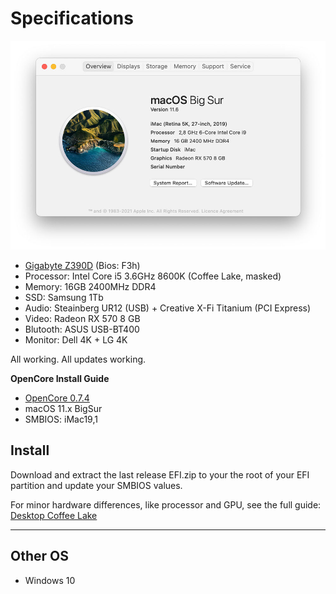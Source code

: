 # Specifications

![OpenCore for Z390D](https://github.com/antiden/opencore_z390d/blob/main/assets/info.jpg)

- [Gigabyte Z390D](https://www.gigabyte.ru/products/page/mb/z390_d#kf) (Bios: F3h)
- Processor: Intel Core i5 3.6GHz 8600K (Coffee Lake, masked)
- Memory: 16GB 2400MHz DDR4
- SSD: Samsung 1Tb
- Audio: Steainberg UR12 (USB) + Creative X-Fi Titanium (PCI Express)
- Video: Radeon RX 570 8 GB
- Blutooth: ASUS USB-BT400
- Monitor: Dell 4K + LG 4K

All working. All updates working.

**OpenCore Install Guide**

- [OpenCore 0.7.4](https://github.com/acidanthera/OpenCorePkg/releases)
- macOS 11.x BigSur
- SMBIOS: iMac19,1

## Install

Download and extract the last release EFI.zip to your the root of your EFI partition and update your SMBIOS values.

For minor hardware differences, like processor and GPU, see the full guide: [Desktop Coffee Lake](https://www.gigabyte.ru/products/page/mb/z390_d#kf)

---

## Other OS

- Windows 10
